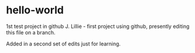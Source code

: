 # hello-world
1st test project in github
J. Lillie - first project using github, presently editing this file on a branch.

Added in a second set of edits just for learning.
